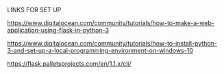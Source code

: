LINKS FOR SET UP

https://www.digitalocean.com/community/tutorials/how-to-make-a-web-application-using-flask-in-python-3

https://www.digitalocean.com/community/tutorials/how-to-install-python-3-and-set-up-a-local-programming-environment-on-windows-10

https://flask.palletsprojects.com/en/1.1.x/cli/